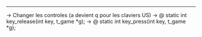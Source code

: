 ------------
-> Changer les controles (a devient q pour les claviers US)
		-> @ static int	key_release(int key, t_game *g);
		-> @ static int	key_press(int key, t_game *g);

